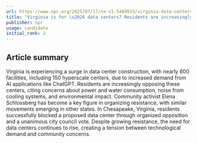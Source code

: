 ```yaml
---
url: https://www.npr.org/2025/07/17/nx-s1-5469933/virginia-data-centers-residents-saying-no
title: "Virginia is for \u2026 data centers? Residents are increasingly saying no"
publisher: npr
usage: candidate
initial_rank: 2
---
```

## Article summary
Virginia is experiencing a surge in data center construction, with nearly 600 facilities, including 150 hyperscale centers, due to increased demand from AI applications like ChatGPT. Residents are increasingly opposing these centers, citing concerns about power and water consumption, noise from cooling systems, and environmental impact. Community activist Elena Schlossberg has become a key figure in organizing resistance, with similar movements emerging in other states. In Chesapeake, Virginia, residents successfully blocked a proposed data center through organized opposition and a unanimous city council vote. Despite growing resistance, the need for data centers continues to rise, creating a tension between technological demand and community concerns.

